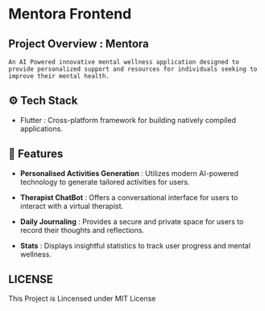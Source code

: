 # Mentora Frontend

##  <a>Project Overview : Mentora </a>
    An AI Powered innovative mental wellness application designed to provide personalized support and resources for individuals seeking to improve their mental health.

## <a> ⚙️ Tech Stack</a>

- Flutter : Cross-platform framework for building natively compiled applications.

## <a> 🔋 Features </a>

- **Personalised Activities Generation** : Utilizes modern AI-powered technology to generate tailored activities for users.

- **Therapist ChatBot** : Offers a conversational interface for users to interact with a virtual therapist.

- **Daily Journaling** : Provides a secure and private space for users to record their thoughts and reflections.

- **Stats** : Displays insightful statistics to track user progress and mental wellness.


## <a>LICENSE</a>
  This Project is Lincensed under MIT <a>License</a>




